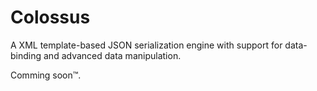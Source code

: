 # Colossus

A XML template-based JSON serialization engine with support for data-binding and advanced data manipulation.

Comming soon™.
